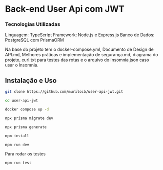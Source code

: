 # Back-end User Api com JWT

### Tecnologias Utilizadas

Linguagem: TypeScript
Framework: Node.js e Express.js
Banco de Dados: PostgreSQL com PrismaORM

Na base do projeto tem o docker-compose.yml, Documento de Design de API.md, Melhores práticas e implementação de segurança.md, diagrama do projeto,
curl.txt para testes das rotas e o arquivo do insomnia.json caso usar o Insomnia.

## Instalação e Uso

```bash
git clone https://github.com/murilocb/user-api-jwt.git
```

```bash
cd user-api-jwt
```

```bash
docker compose up -d
```

```bash
npx prisma migrate dev
```

```bash
npx prisma generate
```

```bash
npm install
```

```bash
npm run dev
```

Para rodar os testes

```bash
npm run test
```
